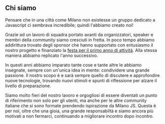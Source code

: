 ## Chi siamo

Pensare che in una città come Milano non esistesse un gruppo dedicato a Javascript ci sembrava incredibile; quindi l'abbiamo creato noi!

Grazie ad un lavoro di squadra portato avanti da organizzatori, speaker e membri della community siamo cresciuti in fretta. In poco tempo abbiamo addirittura trovato degli sponsor che hanno supportato con entusiasmo il nostro progetto e finanziato la [festa per il primo anno di attività](https://www.facebook.com/media/set/?set=a.665777736899383.1073741831.361795210630972&type=3). Alla stessa maniera abbiamo replicato l'anno successivo.

In questi anni abbiamo imparato tante cose e tante altre le abbiamo insegnate, sempre con un'unica idea in mente: condividere una grande passione. Il nostro scopo è e sarà sempre quello di discutere e approfondire nuove tecnologie, trovando nuovi stimoli e spunti di riflessione per alzare il livello di preparazione.

Siamo molto fieri del nostro lavoro e orgogliosi di essere diventati un punto di riferimento non solo per gli utenti, ma anche per le altre community italiane che si sono formate prendendo ispirazione da Milano JS. Questa è per noi, oltre che una gioia, una grande responsabiltà e siamo ancora più motivati a non fermarci, continuando a migliorare incontro dopo incontro.
